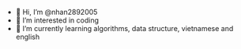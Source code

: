 - 👋 Hi, I’m @nhan2892005
- 👀 I’m interested in coding
- 🌱 I’m currently learning algorithms, data structure, vietnamese and english

<!---
nhan2892005/nhan2892005 is a ✨ special ✨ repository because its `README.md` (this file) appears on your GitHub profile.
You can click the Preview link to take a look at your changes.
--->
